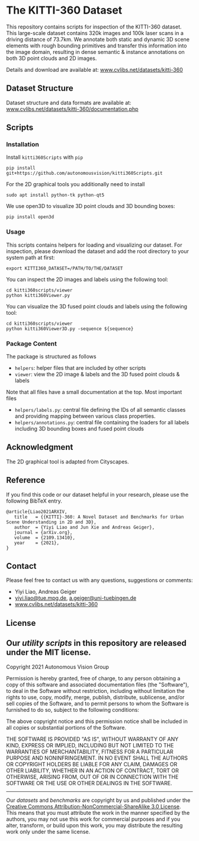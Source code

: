 # The KITTI-360 Dataset

This repository contains scripts for inspection of the KITTI-360 dataset. This large-scale dataset contains 320k images and 100k laser scans in a driving distance of 73.7km.  We annotate both static and dynamic 3D scene elements with rough bounding primitives and transfer this information into the image domain, resulting in dense semantic & instance annotations on both 3D point clouds and 2D images.

Details and download are available at: www.cvlibs.net/datasets/kitti-360

## Dataset Structure

Dataset structure and data formats are available at: www.cvlibs.net/datasets/kitti-360/documentation.php

## Scripts

### Installation

Install `kitti360Scripts` with `pip`
```
pip install git+https://github.com/autonomousvision/kitti360Scripts.git
```

For the 2D graphical tools you additionally need to install
```
sudo apt install python-tk python-qt5
```

We use open3D to visualize 3D point clouds and 3D bounding boxes:
```
pip install open3d
```

### Usage

This scripts contains helpers for loading and visualizing our dataset. For inspection, please download the dataset and add the root directory to your system path at first:

```
export KITTI360_DATASET=/PATH/TO/THE/DATASET
```

You can inspect the 2D images and labels using the following tool:
```
cd kitti360scripts/viewer
python kitti360Viewer.py
```

You can visualize the 3D fused point clouds and labels using the following tool:
```
cd kitti360scripts/viewer
python kitti360Viewer3D.py -sequence ${sequence}
```

### Package Content

The package is structured as follows
 - `helpers`: helper files that are included by other scripts
 - `viewer`: view the 2D image & labels and the 3D fused point clouds & labels

Note that all files have a small documentation at the top. Most important files
 - `helpers/labels.py`: central file defining the IDs of all semantic classes and providing mapping between various class properties.
 - `helpers/annotations.py`: central file containing the loaders for all labels including 3D bounding boxes and fused point clouds

## Acknowledgment

The 2D graphical tool is adapted from Cityscapes. 

## Reference

If you find this code or our dataset helpful in your research, please use the following BibTeX entry.

```
@article{Liao2021ARXIV, 
   title   = {{KITTI}-360: A Novel Dataset and Benchmarks for Urban Scene Understanding in 2D and 3D}, 
   author  = {Yiyi Liao and Jun Xie and Andreas Geiger}, 
   journal = {arXiv.org},
   volume  = {2109.13410},
   year    = {2021}, 
}
```

## Contact

Please feel free to contact us with any questions, suggestions or comments:

* Yiyi Liao, Andreas Geiger 
* yiyi.liao@tue.mpg.de, a.geiger@uni-tuebingen.de
* www.cvlibs.net/datasets/kitti-360 

## License

Our *utility scripts* in this repository are released under the MIT license. 
---


Copyright 2021 Autonomous Vision Group

Permission is hereby granted, free of charge, to any person obtaining a copy of this software and associated documentation files (the "Software"), to deal in the Software without restriction, including without limitation the rights to use, copy, modify, merge, publish, distribute, sublicense, and/or sell copies of the Software, and to permit persons to whom the Software is furnished to do so, subject to the following conditions:

The above copyright notice and this permission notice shall be included in all copies or substantial portions of the Software.

THE SOFTWARE IS PROVIDED "AS IS", WITHOUT WARRANTY OF ANY KIND, EXPRESS OR IMPLIED, INCLUDING BUT NOT LIMITED TO THE WARRANTIES OF MERCHANTABILITY, FITNESS FOR A PARTICULAR PURPOSE AND NONINFRINGEMENT. IN NO EVENT SHALL THE AUTHORS OR COPYRIGHT HOLDERS BE LIABLE FOR ANY CLAIM, DAMAGES OR OTHER LIABILITY, WHETHER IN AN ACTION OF CONTRACT, TORT OR OTHERWISE, ARISING FROM, OUT OF OR IN CONNECTION WITH THE SOFTWARE OR THE USE OR OTHER DEALINGS IN THE SOFTWARE.

---

Our *datasets* and *benchmarks* are copyright by us and published under the [Creative Commons Attribution-NonCommercial-ShareAlike 3.0 License](https://creativecommons.org/licenses/by-nc-sa/3.0/). This means that you must attribute the work in the manner specified by the authors, you may not use this work for commercial purposes and if you alter, transform, or build upon this work, you may distribute the resulting work only under the same license.

